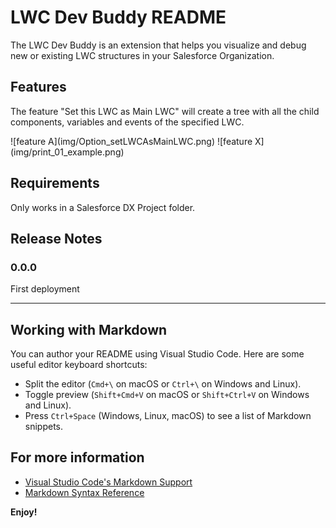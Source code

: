 # LWC Dev Buddy README

The LWC Dev Buddy is an extension that helps you visualize and debug new or existing LWC structures in your Salesforce Organization.

## Features

The feature "Set this LWC as Main LWC" will create a tree with all the child components, variables and events of the specified LWC.

\!\[feature A\]\(img/Option_setLWCAsMainLWC.png\)
\!\[feature X\]\(img/print_01_example.png\)


## Requirements

Only works in a Salesforce DX Project folder.

## Release Notes

### 0.0.0

First deployment

---

##

## Working with Markdown

You can author your README using Visual Studio Code. Here are some useful editor keyboard shortcuts:

* Split the editor (`Cmd+\` on macOS or `Ctrl+\` on Windows and Linux).
* Toggle preview (`Shift+Cmd+V` on macOS or `Shift+Ctrl+V` on Windows and Linux).
* Press `Ctrl+Space` (Windows, Linux, macOS) to see a list of Markdown snippets.

## For more information

* [Visual Studio Code's Markdown Support](http://code.visualstudio.com/docs/languages/markdown)
* [Markdown Syntax Reference](https://help.github.com/articles/markdown-basics/)

**Enjoy!**
